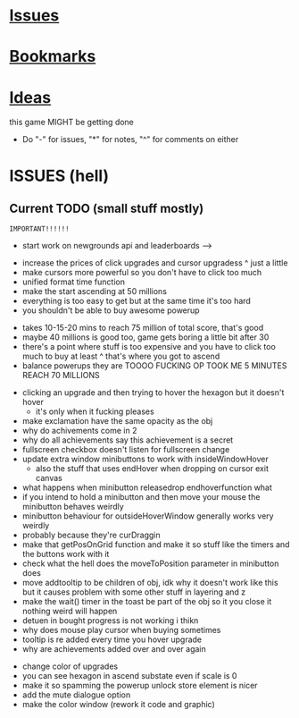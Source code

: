 # [Issues](#issues)
# [Bookmarks](#bookmarks)
# [Ideas](#ideas)

this game MIGHT be getting done

* Do "-" for issues, "*" for notes, "^" for comments on either

# ISSUES (hell)
## Current TODO (small stuff mostly)

<!-- ================ -->
	IMPORTANT!!!!!!
<!-- ================ -->
- start work on newgrounds api and leaderboards -->

<!-- balancing -->
- increase the prices of click upgrades and cursor upgradess
^ just a little
- make cursors more powerful so you don't have to click too much
- unified format time function
- make the start ascending at 50 millions
- everything is too easy to get but at the same time it's too hard
- you shouldn't be able to buy awesome powerup

<!-- ascension -->
- takes 10-15-20 mins to reach 75 million of total score, that's good
- maybe 40 millions is good too, game gets boring a little bit after 30
- there's a point where stuff is too expensive and you have to click too much to buy at least
^ that's where you got to ascend
- balance powerups they are TOOOO FUCKING OP TOOK ME 5 MINUTES REACH 70 MILLIONS

<!-- code -->
- clicking an upgrade and then trying to hover the hexagon but it doesn't hover
	* it's only when it fucking pleases
- make exclamation have the same opacity as the obj
- why do achivements come in 2
- why do all achievements say this achievement is a secret
- fullscreen checkbox doesn't listen for fullscreen change
- update extra window minibuttons to work with insideWindowHover
	* also the stuff that uses endHover when dropping on cursor exit canvas
- what happens when minibutton releasedrop endhoverfunction what
- if you intend to hold a minibutton and then move your mouse the minibutton behaves weirdly
- minibutton behaviour for outsideHoverWindow generally works very weirdly
- probably because they're curDraggin
- make that getPosOnGrid function and make it so stuff like the timers and the buttons work with it
- check what the hell does the moveToPosition parameter in minibutton does
- move addtooltip to be children of obj, idk why it doesn't work like this but it causes problem with some other stuff in layering and z
- make the wait() timer in the toast be part of the obj so it you close it nothing weird will happen
- detuen in bought progress is not working i thikn
- why does mouse play cursor when buying sometimes 
- tooltip is re added every time you hover upgrade
- why are achievements added over and over again

<!-- graphics -->
- change color of upgrades
- you can see hexagon in ascend substate even if scale is 0
- make it so spamming the powerup unlock store element is nicer
- add the mute dialogue option
- make the color window (rework it code and graphic)
